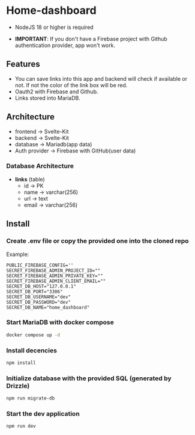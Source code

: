# Home-dashboard

- NodeJS 18 or higher is required

- **IMPORTANT**: If you don't have a Firebase project with Github authentication provider, app won't work.

## Features

- You can save links into this app and backend will check if available or not. If not the color of the link box will be red.
- Oauth2 with Firebase and Github.
- Links stored into MariaDB.

## Architecture

- frontend -> Svelte-Kit
- backend -> Svelte-Kit
- database -> Mariadb(app data)
- Auth provider -> Firebase with GitHub(user data)

### Database Architecture

- **links** (table)
  - id -> PK
  - name -> varchar(256)
  - url -> text
  - email -> varchar(256)

## Install

### Create .env file or copy the provided one into the cloned repo

Example:

```less
PUBLIC_FIREBASE_CONFIG=''
SECRET_FIREBASE_ADMIN_PROJECT_ID=""
SECRET_FIREBASE_ADMIN_PRIVATE_KEY=""
SECRET_FIREBASE_ADMIN_CLIENT_EMAIL=""
SECRET_DB_HOST="127.0.0.1"
SECRET_DB_PORT="3306"
SECRET_DB_USERNAME="dev"
SECRET_DB_PASSWORD="dev"
SECRET_DB_NAME="home_dashboard"
```

### Start MariaDB with docker compose

```bash
docker compose up -d
```

### Install decencies

```bash
npm install
```

### Initialize database with the provided SQL (generated by Drizzle)

```bash
npm run migrate-db
```

### Start the dev application

```bash
npm run dev
```
